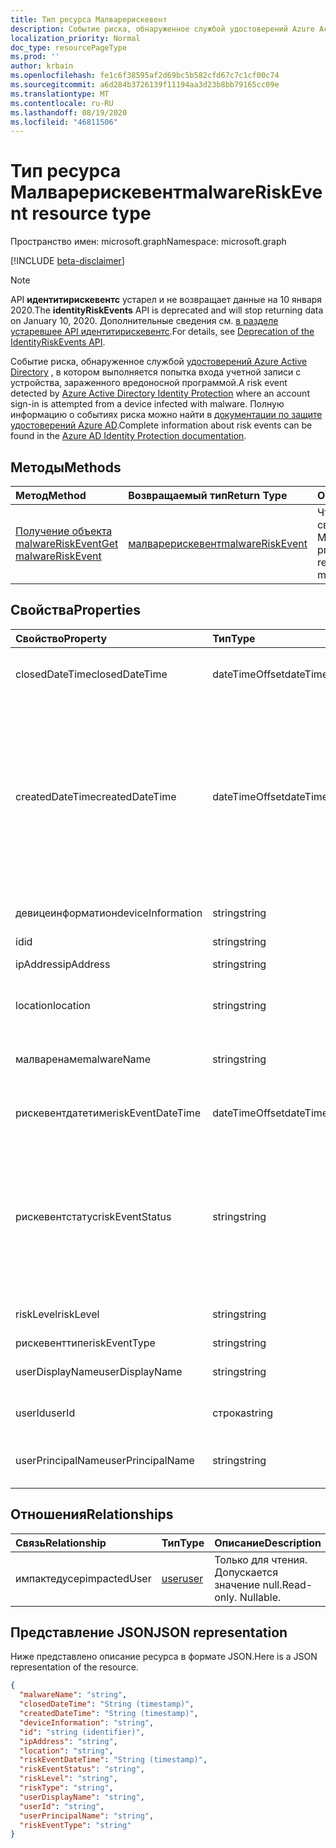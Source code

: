 ```yaml
---
title: Тип ресурса Малварерискевент
description: Событие риска, обнаруженное службой удостоверений Azure Active Directory, в котором выполняется попытка входа учетной записи с устройства, зараженного вредоносной программой. Полную информацию о событиях риска можно найти в документации по защите удостоверений Azure AD.
localization_priority: Normal
doc_type: resourcePageType
ms.prod: ''
author: krbain
ms.openlocfilehash: fe1c6f38595af2d69bc5b582cfd67c7c1cf00c74
ms.sourcegitcommit: a6d284b3726139f11194aa3d23b8bb79165cc09e
ms.translationtype: MT
ms.contentlocale: ru-RU
ms.lasthandoff: 08/19/2020
ms.locfileid: "46811506"
---
```

# <a name="malwareriskevent-resource-type"></a><span data-ttu-id="d1087-104">Тип ресурса Малварерискевент</span><span class="sxs-lookup"><span data-stu-id="d1087-104">malwareRiskEvent resource type</span></span>

<span data-ttu-id="d1087-105">Пространство имен: microsoft.graph</span><span class="sxs-lookup"><span data-stu-id="d1087-105">Namespace: microsoft.graph</span></span>

[!INCLUDE [beta-disclaimer](../../includes/beta-disclaimer.md)]

>[!NOTE]
><span data-ttu-id="d1087-106">API **идентитирискевентс** устарел и не возвращает данные на 10 января 2020.</span><span class="sxs-lookup"><span data-stu-id="d1087-106">The **identityRiskEvents** API is deprecated and will stop returning data on January 10, 2020.</span></span> <span data-ttu-id="d1087-107">Дополнительные сведения см. [в разделе устаревшее API идентитирискевентс](https://developer.microsoft.com/office/blogs/deprecatation-of-the-identityriskevents-api/).</span><span class="sxs-lookup"><span data-stu-id="d1087-107">For details, see [Deprecation of the IdentityRiskEvents API](https://developer.microsoft.com/office/blogs/deprecatation-of-the-identityriskevents-api/).</span></span>

<span data-ttu-id="d1087-108">Событие риска, обнаруженное службой [удостоверений Azure Active Directory](https://azure.microsoft.com/documentation/articles/active-directory-identityprotection/) , в котором выполняется попытка входа учетной записи с устройства, зараженного вредоносной программой.</span><span class="sxs-lookup"><span data-stu-id="d1087-108">A risk event detected by [Azure Active Directory Identity Protection](https://azure.microsoft.com/documentation/articles/active-directory-identityprotection/) where an account sign-in is attempted from a device infected with malware.</span></span> <span data-ttu-id="d1087-109">Полную информацию о событиях риска можно найти в [документации по защите удостоверений Azure AD](https://azure.microsoft.com/documentation/articles/active-directory-identityprotection-risk-events-types/).</span><span class="sxs-lookup"><span data-stu-id="d1087-109">Complete information about risk events can be found in the [Azure AD Identity Protection documentation](https://azure.microsoft.com/documentation/articles/active-directory-identityprotection-risk-events-types/).</span></span>


## <a name="methods"></a><span data-ttu-id="d1087-110">Методы</span><span class="sxs-lookup"><span data-stu-id="d1087-110">Methods</span></span>

| <span data-ttu-id="d1087-111">Метод</span><span class="sxs-lookup"><span data-stu-id="d1087-111">Method</span></span>           | <span data-ttu-id="d1087-112">Возвращаемый тип</span><span class="sxs-lookup"><span data-stu-id="d1087-112">Return Type</span></span>    |<span data-ttu-id="d1087-113">Описание</span><span class="sxs-lookup"><span data-stu-id="d1087-113">Description</span></span>|
|:---------------|:--------|:----------|
|[<span data-ttu-id="d1087-114">Получение объекта malwareRiskEvent</span><span class="sxs-lookup"><span data-stu-id="d1087-114">Get malwareRiskEvent</span></span>](../api/malwareriskevent-get.md) | [<span data-ttu-id="d1087-115">малварерискевент</span><span class="sxs-lookup"><span data-stu-id="d1087-115">malwareRiskEvent</span></span>](malwareriskevent.md) |<span data-ttu-id="d1087-116">Чтение свойств и связей объекта Малварерискевент.</span><span class="sxs-lookup"><span data-stu-id="d1087-116">Read properties and relationships of malwareRiskEvent object.</span></span>|

## <a name="properties"></a><span data-ttu-id="d1087-117">Свойства</span><span class="sxs-lookup"><span data-stu-id="d1087-117">Properties</span></span>
| <span data-ttu-id="d1087-118">Свойство</span><span class="sxs-lookup"><span data-stu-id="d1087-118">Property</span></span>     | <span data-ttu-id="d1087-119">Тип</span><span class="sxs-lookup"><span data-stu-id="d1087-119">Type</span></span>   |<span data-ttu-id="d1087-120">Описание</span><span class="sxs-lookup"><span data-stu-id="d1087-120">Description</span></span>|
|:---------------|:--------|:----------|
|<span data-ttu-id="d1087-121">closedDateTime</span><span class="sxs-lookup"><span data-stu-id="d1087-121">closedDateTime</span></span>|<span data-ttu-id="d1087-122">dateTimeOffset</span><span class="sxs-lookup"><span data-stu-id="d1087-122">dateTimeOffset</span></span>| <span data-ttu-id="d1087-123">Дата и время закрытия события риска</span><span class="sxs-lookup"><span data-stu-id="d1087-123">The date and time that the risk event was closed</span></span>|
|<span data-ttu-id="d1087-124">createdDateTime</span><span class="sxs-lookup"><span data-stu-id="d1087-124">createdDateTime</span></span>|<span data-ttu-id="d1087-125">dateTimeOffset</span><span class="sxs-lookup"><span data-stu-id="d1087-125">dateTimeOffset</span></span>| <span data-ttu-id="d1087-126">Дата и время создания события риска.</span><span class="sxs-lookup"><span data-stu-id="d1087-126">The date and time that the risk event was created.</span></span> <span data-ttu-id="d1087-127">Он всегда больше или равен значению DateTime самого события риска.</span><span class="sxs-lookup"><span data-stu-id="d1087-127">This is always greater than or equal to the datetime of the risk event itself.</span></span> <span data-ttu-id="d1087-128">Это правильное свойство, используемое в качестве фильтра при запросе событий риска.</span><span class="sxs-lookup"><span data-stu-id="d1087-128">This is the correct property to use as a filter when querying risk events.</span></span>|
|<span data-ttu-id="d1087-129">девицеинформатион</span><span class="sxs-lookup"><span data-stu-id="d1087-129">deviceInformation</span></span>|<span data-ttu-id="d1087-130">string</span><span class="sxs-lookup"><span data-stu-id="d1087-130">string</span></span>| <span data-ttu-id="d1087-131">Сведения об устройстве</span><span class="sxs-lookup"><span data-stu-id="d1087-131">Information about the device</span></span>|
|<span data-ttu-id="d1087-132">id</span><span class="sxs-lookup"><span data-stu-id="d1087-132">id</span></span>|<span data-ttu-id="d1087-133">string</span><span class="sxs-lookup"><span data-stu-id="d1087-133">string</span></span>| <span data-ttu-id="d1087-134">Только для чтения</span><span class="sxs-lookup"><span data-stu-id="d1087-134">Read-only</span></span>|
|<span data-ttu-id="d1087-135">ipAddress</span><span class="sxs-lookup"><span data-stu-id="d1087-135">ipAddress</span></span>|<span data-ttu-id="d1087-136">string</span><span class="sxs-lookup"><span data-stu-id="d1087-136">string</span></span>| <span data-ttu-id="d1087-137">IP-адрес входа</span><span class="sxs-lookup"><span data-stu-id="d1087-137">The IP address of the sign-in</span></span>|
|<span data-ttu-id="d1087-138">location</span><span class="sxs-lookup"><span data-stu-id="d1087-138">location</span></span>|<span data-ttu-id="d1087-139">string</span><span class="sxs-lookup"><span data-stu-id="d1087-139">string</span></span>| <span data-ttu-id="d1087-140">Расположение, подключенное к IP-адресу входа</span><span class="sxs-lookup"><span data-stu-id="d1087-140">The location attached to the IP address of the sign-in</span></span>|
|<span data-ttu-id="d1087-141">малваренаме</span><span class="sxs-lookup"><span data-stu-id="d1087-141">malwareName</span></span>|<span data-ttu-id="d1087-142">string</span><span class="sxs-lookup"><span data-stu-id="d1087-142">string</span></span>| <span data-ttu-id="d1087-143">Вредоносное по, связанное с этим именем входа</span><span class="sxs-lookup"><span data-stu-id="d1087-143">The malware associated with this login</span></span>|
|<span data-ttu-id="d1087-144">рискевентдатетиме</span><span class="sxs-lookup"><span data-stu-id="d1087-144">riskEventDateTime</span></span>|<span data-ttu-id="d1087-145">dateTimeOffset</span><span class="sxs-lookup"><span data-stu-id="d1087-145">dateTimeOffset</span></span>| <span data-ttu-id="d1087-146">Дата и время возникновения события риска</span><span class="sxs-lookup"><span data-stu-id="d1087-146">The date and time when the risk event occurred</span></span>|
|<span data-ttu-id="d1087-147">рискевентстатус</span><span class="sxs-lookup"><span data-stu-id="d1087-147">riskEventStatus</span></span>|<span data-ttu-id="d1087-148">string</span><span class="sxs-lookup"><span data-stu-id="d1087-148">string</span></span>| <span data-ttu-id="d1087-149">Возможные значения: `active`, `remediated`, `dismissedAsFixed`, `dismissedAsFalsePositive`, `dismissedAsIgnore`, `loginBlocked`, `closedMfaAuto`, `closedMultipleReasons`.</span><span class="sxs-lookup"><span data-stu-id="d1087-149">Possible values are: `active`, `remediated`, `dismissedAsFixed`, `dismissedAsFalsePositive`, `dismissedAsIgnore`, `loginBlocked`, `closedMfaAuto`, `closedMultipleReasons`.</span></span>|
|<span data-ttu-id="d1087-150">riskLevel</span><span class="sxs-lookup"><span data-stu-id="d1087-150">riskLevel</span></span>|<span data-ttu-id="d1087-151">string</span><span class="sxs-lookup"><span data-stu-id="d1087-151">string</span></span>| <span data-ttu-id="d1087-152">Возможные значения: `low`, `medium`, `high`.</span><span class="sxs-lookup"><span data-stu-id="d1087-152">Possible values are: `low`, `medium`, `high`.</span></span>|
|<span data-ttu-id="d1087-153">рискевенттипе</span><span class="sxs-lookup"><span data-stu-id="d1087-153">riskEventType</span></span>|<span data-ttu-id="d1087-154">string</span><span class="sxs-lookup"><span data-stu-id="d1087-154">string</span></span>| <span data-ttu-id="d1087-155">Тип риска</span><span class="sxs-lookup"><span data-stu-id="d1087-155">The type of risk</span></span>|
|<span data-ttu-id="d1087-156">userDisplayName</span><span class="sxs-lookup"><span data-stu-id="d1087-156">userDisplayName</span></span>|<span data-ttu-id="d1087-157">string</span><span class="sxs-lookup"><span data-stu-id="d1087-157">string</span></span>| <span data-ttu-id="d1087-158">Имя пользователя под угрозой</span><span class="sxs-lookup"><span data-stu-id="d1087-158">The name of the user at risk</span></span>|
|<span data-ttu-id="d1087-159">userId</span><span class="sxs-lookup"><span data-stu-id="d1087-159">userId</span></span>|<span data-ttu-id="d1087-160">строка</span><span class="sxs-lookup"><span data-stu-id="d1087-160">string</span></span>| <span data-ttu-id="d1087-161">Идентификатор пользователя, который подвергается риску</span><span class="sxs-lookup"><span data-stu-id="d1087-161">The id of the user at risk</span></span>|
|<span data-ttu-id="d1087-162">userPrincipalName</span><span class="sxs-lookup"><span data-stu-id="d1087-162">userPrincipalName</span></span>|<span data-ttu-id="d1087-163">string</span><span class="sxs-lookup"><span data-stu-id="d1087-163">string</span></span>| <span data-ttu-id="d1087-164">Имя участника пользователя, который подвергается риску</span><span class="sxs-lookup"><span data-stu-id="d1087-164">The user principal name of the user at risk</span></span>|

## <a name="relationships"></a><span data-ttu-id="d1087-165">Отношения</span><span class="sxs-lookup"><span data-stu-id="d1087-165">Relationships</span></span>
| <span data-ttu-id="d1087-166">Связь</span><span class="sxs-lookup"><span data-stu-id="d1087-166">Relationship</span></span> | <span data-ttu-id="d1087-167">Тип</span><span class="sxs-lookup"><span data-stu-id="d1087-167">Type</span></span>   |<span data-ttu-id="d1087-168">Описание</span><span class="sxs-lookup"><span data-stu-id="d1087-168">Description</span></span>|
|:---------------|:--------|:----------|
|<span data-ttu-id="d1087-169">импактедусер</span><span class="sxs-lookup"><span data-stu-id="d1087-169">impactedUser</span></span>|[<span data-ttu-id="d1087-170">user</span><span class="sxs-lookup"><span data-stu-id="d1087-170">user</span></span>](user.md)| <span data-ttu-id="d1087-p105">Только для чтения. Допускается значение null.</span><span class="sxs-lookup"><span data-stu-id="d1087-p105">Read-only. Nullable.</span></span>|

## <a name="json-representation"></a><span data-ttu-id="d1087-173">Представление JSON</span><span class="sxs-lookup"><span data-stu-id="d1087-173">JSON representation</span></span>

<span data-ttu-id="d1087-174">Ниже представлено описание ресурса в формате JSON.</span><span class="sxs-lookup"><span data-stu-id="d1087-174">Here is a JSON representation of the resource.</span></span>

<!-- {
  "blockType": "resource",
  "keyProperty":"id",
  "optionalProperties": [

  ],
  "@odata.type": "microsoft.graph.malwareRiskEvent"
}-->

```json
{
  "malwareName": "string",
  "closedDateTime": "String (timestamp)",
  "createdDateTime": "String (timestamp)",
  "deviceInformation": "string",
  "id": "string (identifier)",
  "ipAddress": "string",
  "location": "string",
  "riskEventDateTime": "String (timestamp)",
  "riskEventStatus": "string",
  "riskLevel": "string",
  "riskType": "string",
  "userDisplayName": "string",
  "userId": "string",
  "userPrincipalName": "string",
  "riskEventType": "string"
}

```

<!-- uuid: 8fcb5dbc-d5aa-4681-8e31-b001d5168d79
2015-10-25 14:57:30 UTC -->
<!--
{
  "type": "#page.annotation",
  "description": "malwareRiskEvent resource",
  "keywords": "",
  "section": "documentation",
  "tocPath": "",
  "suppressions": []
}
-->
